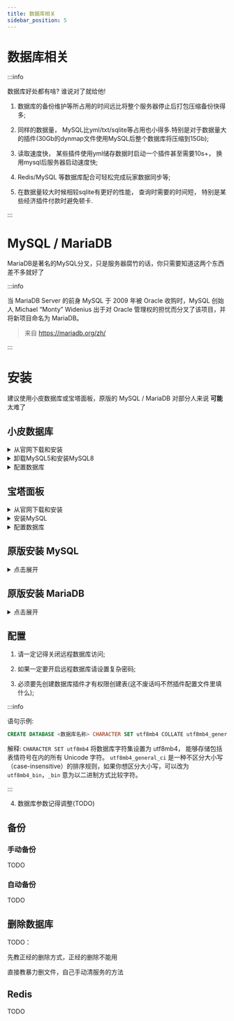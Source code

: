 ```yaml
---
title: 数据库相关
sidebar_position: 5
---
```


# 数据库相关

:::info

数据库好处都有啥? 谁说对了就给他!

1. 数据库的备份维护等所占用的时间远比将整个服务器停止后打包压缩备份快得多;

2. 同样的数据量， MySQL比yml/txt/sqlite等占用也小得多.特别是对于数据量大的插件(30Gb的dynmap文件使用MySQL后整个数据库将压缩到15Gb);

3. 读取速度快， 某些插件使用yml储存数据时启动一个插件甚至需要10s+， 换用mysql后服务器启动速度快;

4. Redis/MySQL 等数据库配合可轻松完成玩家数据同步等;

5. 在数据量较大时候相较sqlite有更好的性能， 查询时需要的时间短， 特别是某些经济插件付款时避免顿卡.

:::
# MySQL / MariaDB

MariaDB是著名的MySQL分叉，只是服务器腐竹的话，你只需要知道这两个东西差不多就好了

:::info

当 MariaDB Server 的前身 MySQL 于 2009 年被 Oracle 收购时，MySQL 创始人 Michael “Monty” Widenius 出于对 Oracle 管理权的担忧而分叉了该项目，并将新项目命名为 MariaDB。

> 来自 https://mariadb.org/zh/

:::

# 安装

建议使用小皮数据库或宝塔面板，原版的 MySQL / MariaDB 对部分人来说 **可能** 太难了

## 小皮数据库

<details>
  <summary>从官网下载和安装</summary>

![](_images/数据库相关/1.png)

![](_images/数据库相关/2.png)

![](_images/数据库相关/3.png)

![](_images/数据库相关/4.png)

![](_images/数据库相关/5.png)

![](_images/数据库相关/6.png)

</details>

<details>
  <summary>卸载MySQL5和安装MySQL8</summary>

MySQL5 版本太低了，很多插件需要更高版本的，装MySQL8就够用了

![](_images/数据库相关/7.png)

![](_images/数据库相关/8.png)

</details>

<details>
  <summary>配置数据库</summary>

安装好后在首页启动 MySQL

![](_images/数据库相关/9.png)

更改root账户的密码

:::danger

不要设置过于简单的密码！

尤其是你打算把数据库开到公网，**绝对不要**设置过于简单的密码！

**这真的很严重**

:::

![](_images/数据库相关/10.png)

![](_images/数据库相关/11.png)

然后你就可以建数据库了，建好之后把你填这里的信息填到插件的配置文件里

</details>

## 宝塔面板

<details>
  <summary>从官网下载和安装</summary>

![](_images/数据库相关/12.png)

![](_images/数据库相关/13.png)

![](_images/数据库相关/14.png)

![](_images/数据库相关/15.png)

![](_images/数据库相关/16.png)

![](_images/数据库相关/17.png)

![](_images/数据库相关/18.png)

![](_images/数据库相关/19.png)

宝塔面板是必须要绑定账号的

按照提示去做

![](_images/数据库相关/20.png)

全 x 掉，一个都不需要装

![](_images/数据库相关/21.png)

</details>

<details>
  <summary>安装MySQL</summary>

![](_images/数据库相关/22.png)

![](_images/数据库相关/23.png)

![](_images/数据库相关/24.png)

</details>

<details>
  <summary>配置数据库</summary>

TODO

</details>

## 原版安装 MySQL

<details>
  <summary>点击展开</summary>

TODO

</details>

## 原版安装 MariaDB

<details>
  <summary>点击展开</summary>

TODO

</details>

## 配置

1. 请一定记得关闭远程数据库访问;

2. 如果一定要开启远程数据库请设置复杂密码;

3. 必须要先创建数据库插件才有权限创建表(这不废话吗不然插件配置文件里填什么);

:::info

语句示例:

```sql
CREATE DATABASE <数据库名称> CHARACTER SET utf8mb4 COLLATE utf8mb4_general_ci;
```
解释: `CHARACTER SET utf8mb4` 将数据库字符集设置为 utf8mb4， 能够存储包括表情符号在内的所有 Unicode 字符。 `utf8mb4_general_ci` 是一种不区分大小写（case-insensitive）的排序规则，如果你想区分大小写，可以改为 `utf8mb4_bin`，`_bin` 意为以二进制方式比较字符。

:::

4. 数据库参数记得调整(TODO)

## 备份

### 手动备份

TODO

### 自动备份

TODO

## 删除数据库

TODO：

先教正经的删除方式，正经的删除不能用

直接教暴力删文件，自己手动清服务的方法

## Redis

TODO
